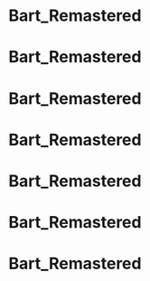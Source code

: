 # Bart_Remastered
# Bart_Remastered
# Bart_Remastered
# Bart_Remastered
# Bart_Remastered
# Bart_Remastered
# Bart_Remastered
